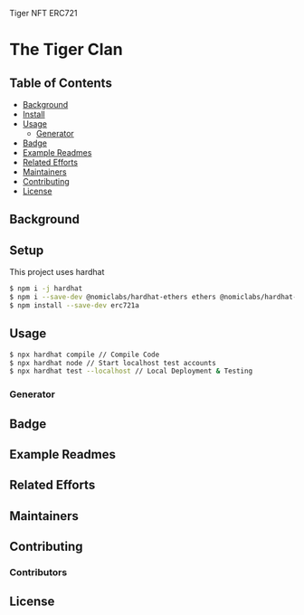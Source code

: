 Tiger NFT ERC721

# The Tiger Clan

## Table of Contents

- [Background](#background)
- [Install](#install)
- [Usage](#usage)
	- [Generator](#generator)
- [Badge](#badge)
- [Example Readmes](#example-readmes)
- [Related Efforts](#related-efforts)
- [Maintainers](#maintainers)
- [Contributing](#contributing)
- [License](#license)

## Background


## Setup

This project uses hardhat

```sh
$ npm i -j hardhat
$ npm i --save-dev @nomiclabs/hardhat-ethers ethers @nomiclabs/hardhat-waffle ethereum-waffle chai @openzeppelin contracts @nomiclabs/hardhat-etherscan @nomiclabs/hardhat-truffle5
$ npm install --save-dev erc721a
```


## Usage

```sh
$ npx hardhat compile // Compile Code
$ npx hardhat node // Start localhost test accounts
$ npx hardhat test --localhost // Local Deployment & Testing
```

### Generator


## Badge

## Example Readmes


## Related Efforts


## Maintainers


## Contributing



### Contributors




## License


